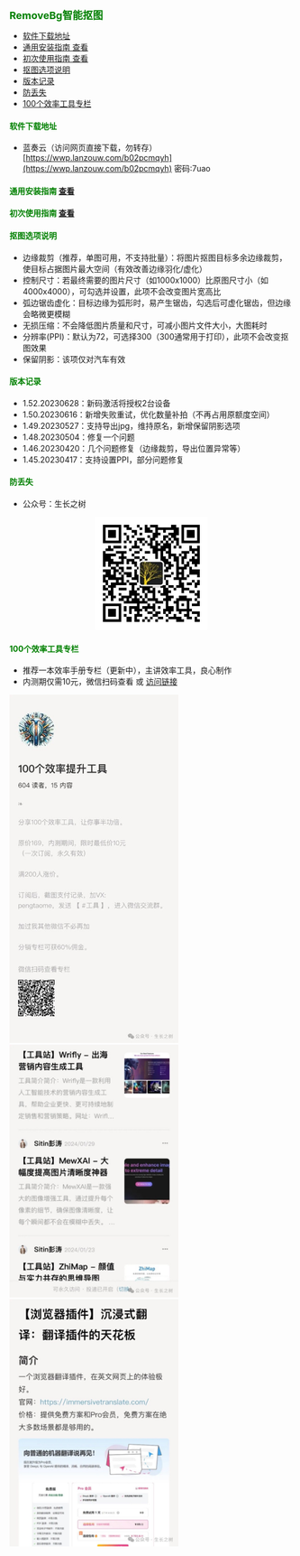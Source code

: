
<b><font color=green size=4>
RemoveBg智能抠图
</font></b>

- [软件下载地址](#软件下载地址)
- [通用安装指南 查看](#通用安装指南-查看)
- [初次使用指南 查看](#初次使用指南-查看)
- [抠图选项说明](#抠图选项说明)
- [版本记录](#版本记录)
- [防丢失](#防丢失)
- [100个效率工具专栏](#100个效率工具专栏)



#### <font color=green>软件下载地址</font>
- 蓝奏云（访问网页直接下载，勿转存）
[https://wwp.lanzouw.com/b02pcmqyh](https://wwp.lanzouw.com/b02pcmqyh)  密码:7uao

#### <font color=green>通用安装指南</font> [查看](../../univer/install.md)
#### <font color=green>初次使用指南</font> [查看](./tutor.md)
#### <font color=green>抠图选项说明</font>
- 边缘裁剪（推荐，单图可用，不支持批量）：将图片抠图目标多余边缘裁剪，使目标占据图片最大空间（有效改善边缘羽化/虚化）
- 控制尺寸：若最终需要的图片尺寸（如1000x1000）比原图尺寸小（如4000x4000），可勾选并设置，此项不会改变图片宽高比
- 弧边锯齿虚化：目标边缘为弧形时，易产生锯齿，勾选后可虚化锯齿，但边缘会略微更模糊
- 无损压缩：不会降低图片质量和尺寸，可减小图片文件大小，大图耗时
- 分辨率(PPI)：默认为72，可选择300（300通常用于打印），此项不会改变抠图效果
- 保留阴影：该项仅对汽车有效

#### <font color=green>版本记录</font>
- 1.52.20230628：新码激活将授权2台设备
- 1.50.20230616：新增失败重试，优化数量补拍（不再占用原额度空间）
- 1.49.20230527：支持导出jpg，维持原名，新增保留阴影选项
- 1.48.20230504：修复一个问题
- 1.46.20230420：几个问题修复（边缘裁剪，导出位置异常等）
- 1.45.20230417：支持设置PPI，部分问题修复

<!-- #### <font color=green>微信客户服务</font>
- 微信号1：jyq012 （可下单） -->


#### <font color=green>防丢失</font>
- 公众号：生长之树
<center><img src="../../../assets/qrcode_for.jpg" width="200px"></center>

#### <font color=green>100个效率工具专栏</font>

- 推荐一本效率手册专栏（更新中），主讲效率工具，良心制作  
- 内测期仅需10元，微信扫码查看 或 [访问链接](https://xiaobot.net/p/office?refer=5dd8bade-781c-4f98-9d0a-0f9bf1b8261b)

<img src="../../../assets/ad/tool100/1.jpg" width="300px">
<img src="../../../assets/ad/tool100/2.jpg" width="300px">
<img src="../../../assets/ad/tool100/3.jpg" width="300px">